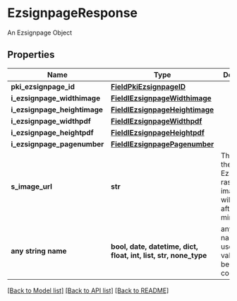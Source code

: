 # EzsignpageResponse

An Ezsignpage Object

## Properties
Name | Type | Description | Notes
------------ | ------------- | ------------- | -------------
**pki_ezsignpage_id** | [**FieldPkiEzsignpageID**](FieldPkiEzsignpageID.md) |  | 
**i_ezsignpage_widthimage** | [**FieldIEzsignpageWidthimage**](FieldIEzsignpageWidthimage.md) |  | 
**i_ezsignpage_heightimage** | [**FieldIEzsignpageHeightimage**](FieldIEzsignpageHeightimage.md) |  | 
**i_ezsignpage_widthpdf** | [**FieldIEzsignpageWidthpdf**](FieldIEzsignpageWidthpdf.md) |  | 
**i_ezsignpage_heightpdf** | [**FieldIEzsignpageHeightpdf**](FieldIEzsignpageHeightpdf.md) |  | 
**i_ezsignpage_pagenumber** | [**FieldIEzsignpagePagenumber**](FieldIEzsignpagePagenumber.md) |  | 
**s_image_url** | **str** | The Url to the Ezsignpage&#39;s rasterized image.  Url will expire after 5 minutes. | 
**any string name** | **bool, date, datetime, dict, float, int, list, str, none_type** | any string name can be used but the value must be the correct type | [optional]

[[Back to Model list]](../README.md#documentation-for-models) [[Back to API list]](../README.md#documentation-for-api-endpoints) [[Back to README]](../README.md)


